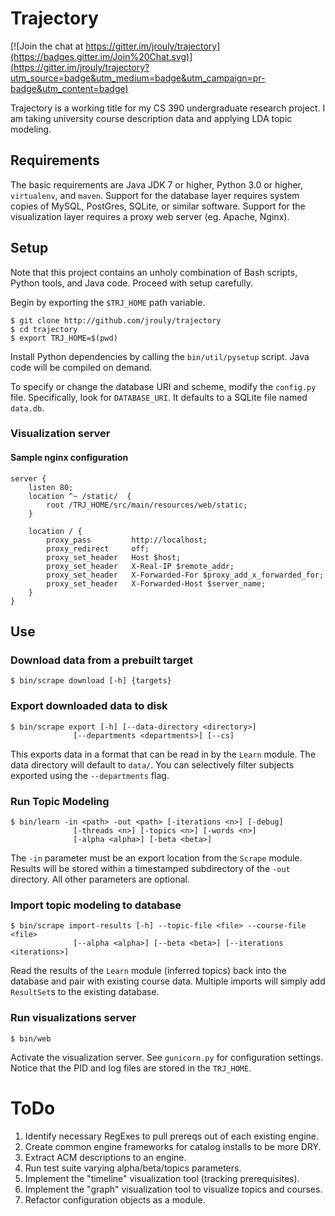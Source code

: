 # Trajectory

[![Join the chat at https://gitter.im/jrouly/trajectory](https://badges.gitter.im/Join%20Chat.svg)](https://gitter.im/jrouly/trajectory?utm_source=badge&utm_medium=badge&utm_campaign=pr-badge&utm_content=badge)

Trajectory is a working title for my CS 390 undergraduate research project. I am taking university course description data and applying LDA topic modeling.

## Requirements

The basic requirements are Java JDK 7 or higher, Python 3.0 or higher, `virtualenv`, and `maven`. Support for the database layer requires system copies of MySQL, PostGres, SQLite, or similar software. Support for the visualization layer requires a proxy web server (eg. Apache, Nginx).


## Setup

Note that this project contains an unholy combination of Bash scripts, Python tools, and Java code. Proceed with setup carefully.

Begin by exporting the `$TRJ_HOME` path variable.

    $ git clone http://github.com/jrouly/trajectory
    $ cd trajectory
    $ export TRJ_HOME=$(pwd)

Install Python dependencies by calling the `bin/util/pysetup` script. Java code will be compiled on demand.

To specify or change the database URI and scheme, modify the `config.py` file. Specifically, look for `DATABASE_URI`. It defaults to a SQLite file named `data.db`.

### Visualization server

#### Sample nginx configuration

    server {
        listen 80;
        location ^~ /static/  {
            root /TRJ_HOME/src/main/resources/web/static;
        }

        location / {
            proxy_pass         http://localhost;
            proxy_redirect     off;
            proxy_set_header   Host $host;
            proxy_set_header   X-Real-IP $remote_addr;
            proxy_set_header   X-Forwarded-For $proxy_add_x_forwarded_for;
            proxy_set_header   X-Forwarded-Host $server_name;
        }
    }

## Use

### Download data from a prebuilt target

    $ bin/scrape download [-h] {targets}

### Export downloaded data to disk

    $ bin/scrape export [-h] [--data-directory <directory>]
                  [--departments <departments>] [--cs]

This exports data in a format that can be read in by the `Learn` module. The data directory will default to `data/`. You can selectively filter subjects exported using the `--departments` flag.

### Run Topic Modeling

    $ bin/learn -in <path> -out <path> [-iterations <n>] [-debug]
                  [-threads <n>] [-topics <n>] [-words <n>]
                  [-alpha <alpha>] [-beta <beta>]

The `-in` parameter must be an export location from the `Scrape` module. Results will be stored within a timestamped subdirectory of the `-out` directory. All other parameters are optional.

### Import topic modeling to database

    $ bin/scrape import-results [-h] --topic-file <file> --course-file <file>
                  [--alpha <alpha>] [--beta <beta>] [--iterations <iterations>]

Read the results of the `Learn` module (inferred topics) back into the database and pair with existing course data. Multiple imports will simply add `ResultSet`s to the existing database.

### Run visualizations server

    $ bin/web

Activate the visualization server. See `gunicorn.py` for configuration settings. Notice that the PID and log files are stored in the `TRJ_HOME`.

# ToDo

1. Identify necessary RegExes to pull prereqs out of each existing engine.
2. Create common engine frameworks for catalog installs to be more DRY.
3. Extract ACM descriptions to an engine.
4. Run test suite varying alpha/beta/topics parameters.
5. Implement the "timeline" visualization tool (tracking prerequisites).
6. Implement the "graph" visualization tool to visualize topics and courses.
7. Refactor configuration objects as a module.
